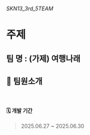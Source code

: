 ###### SKN13_3rd_5TEAM
# 주제 
## 팀 명 : (가제) 여행나래
## 👥 팀원소개

</div>

<br/>

#### 🗓️ 개발 기간
> 2025.06.27 ~ 2025.06.30 
